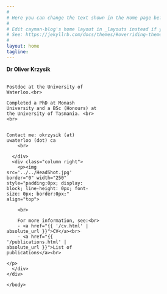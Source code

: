 ```yaml
---
#
# Here you can change the text shown in the Home page before the Latest Posts section.
#
# Edit cayman-blog's home layout in _layouts instead if you wanna make some changes
# See: https://jekyllrb.com/docs/themes/#overriding-theme-defaults
#
layout: home
tagline:
---
```



<head>
<meta name="viewport" content="width=device-width, initial-scale=1">
<style>
* {
  box-sizing: border-box;
}

/* Create two equal columns that floats next to each other */
.column {
  float: left;
  padding: 10px;
}
.left {
  width: 62%;
}

.right {
  width: 38%;
}

/* Clear floats after the columns */
.row:after {
  content: "";
  display: table;
  clear: both;
}

/* Responsive layout - makes the two columns stack on top of each other instead of next to each other */
@media screen and (max-width: 600px) {
  .column {
    width: 100%;
  }
}
</style>
</head>
<body>

<div class="row">
  <div class="column left">
    <b>Dr Oliver Krzysik</b> <br>
    <br>

    Postdoc at the University of Waterloo.<br>

    Completed a PhD at Monash University and a BSc (Honours) at the University of Tasmania. <br><br>


    Contact me: okrzysik (at) uwaterloo (dot) ca
        <br>

      </div>
      <div class="column right">
        <p><img src='../../HeadShot.jpg' border="0" width="250" style="padding:0px; display: block; line-height: 0px; font-size: 0px; border:0px;" align="top">

        <br>

        For more information, see:<br>
        - <a href="{{ '/cv.html' | absolute_url }}">CV</a><br>
        - <a href="{{ '/publications.html' | absolute_url }}">List of publications</a><br>

    </p>
      </div>
    </div>

    </body>
